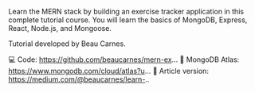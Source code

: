Learn the MERN stack by building an exercise tracker application in this complete tutorial course. You will learn the basics of MongoDB, Express, React, Node.js, and Mongoose. 

Tutorial developed by Beau Carnes.

💻 Code: https://github.com/beaucarnes/mern-ex...
🔗 MongoDB Atlas: https://www.mongodb.com/cloud/atlas?u...
🔗 Article version: https://medium.com/@beaucarnes/learn-..